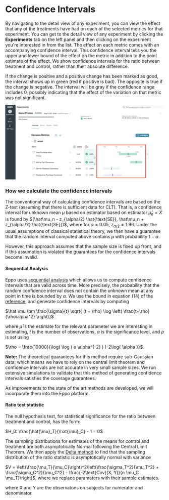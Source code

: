 # Confidence Intervals
By navigating to the detail view of any experiment, you can view the effect that any of the treatments have had on each of the selected metrics for that experiment. You can get to the detail view of any experiment by clicking the **Experiments** tab on the left panel and then clicking on the experiment you're interested in from the list. The effect on each metric comes with an accompanying confidence interval. This confidence interval tells you the upper and lower bound of the effect on the metric in addition to the point estimate of the effect. We show confidence intervals for the ratio between treatment and control, rather than their absolute difference.

If the change is positive and a positive change has been marked as good, the interval shows up in green (red if positive is bad). The opposite is true if the change is negative. The interval will be gray if the confidence range includes 0, possibly indicating that the effect of the variation on that metric was not significant.

![Confidence intervals](../../../static/img/measuring-experiments/confidence.png)

### How we calculate the confidence intervals
The conventional way of calculating confidence intervals are based on the Z-test (assuming that there is sufficient data for CLT). That is, a confidence interval for unknown mean $\mu$ based on estimator based on estimator $\hat\mu_n = \bar X$ is found by $(\hat\mu_n - z_{\alpha/2} \hat{\text{SE}},  \hat\mu_n + z_{\alpha/2} \hat{\text{SE}})$, where for $\alpha = 0.05$, $z_{\alpha / 2} = 1.96$. Under the usual assumptions of classical statistical theory, we then have a guarantee that the random interval computed above contains $\mu$ with probability $1-\alpha$.

However, this approach assumes that the sample size is fixed up front, and if this assumption is violated the guarantees for the confidence intervals become invalid.

#### Sequential Analysis
Eppo uses [sequential analysis](https://arxiv.org/abs/1810.08240) which allows us to compute confidence intervals that are valid across time. More precisely, the probability that the random confidence interval does not contain the unknown mean at any point in time is bounded by $\alpha$. We use the bound in equation (14) of the [reference](https://arxiv.org/abs/1810.08240), and generate confidence intervals by computing

$\hat \mu \pm \frac{\sigma}{t} \sqrt{ (t + \rho) \log \left( \frac{t+\rho}{\rho\alpha^2} \right)}$

where $\hat \mu$ is the estimate for the relevant parameter we are interesting in estimating, $t$ is the number of observations, $\alpha$ is the significance level, and $\rho$ is set using

$\rho = \frac{10000}{\log( \log ( e \alpha^{-2} ) )-2\log{ \alpha }}$.

**Note:** The theoretical guarantees for this method require sub-Gaussian data; which means we have to rely on the central limit theorem and confidence intervals are not accurate in very small sample sizes. We run extensive simulations to validate that this method of generating confidence intervals satisfies the coverage guarantees.

As improvements to the state of the art methods are developed, we will incorporate them into the Eppo platform.


#### Ratio test statistic
The null hypothesis test, for statistical significance for the ratio between treatment and control, has the form:

$H_0: \frac{\hat{\mu}_T}{\hat{\mu}_C} - 1 = 0$

The sampling distributions for estimates of the means for control and treatment are both asymptotically Normal following the Central Limit Theorem. We then apply the [Delta method](https://en.wikipedia.org/wiki/Delta_method) to find that the sampling distribution of the ratio statistic is asymptotically normal with variance

$V = \left(\frac{\mu_T}{\mu_C}\right)^2\left(\frac{\sigma_T^2}{\mu_T^2} + \frac{\sigma_C^2}{\mu_C^2} - \frac{-2\text{Cov}(X, Y)}{n \mu_C \mu_T}\right)$, where we replace parameters with their sample estimates.

where X and Y are the observatons on subjects for numerator and denominator.
